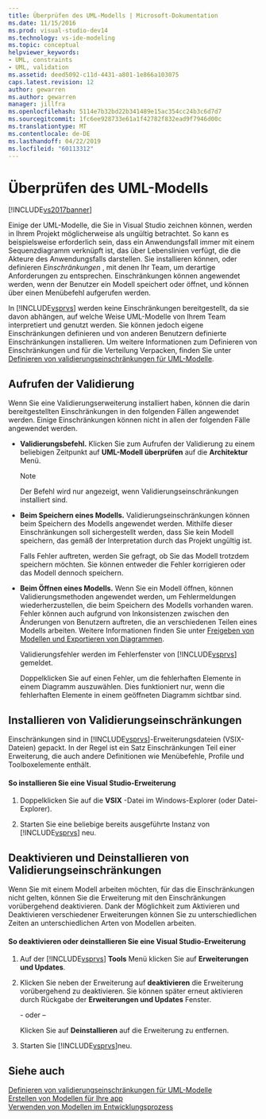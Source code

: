 ```yaml
---
title: Überprüfen des UML-Modells | Microsoft-Dokumentation
ms.date: 11/15/2016
ms.prod: visual-studio-dev14
ms.technology: vs-ide-modeling
ms.topic: conceptual
helpviewer_keywords:
- UML, constraints
- UML, validation
ms.assetid: deed5092-c11d-4431-a801-1e866a103075
caps.latest.revision: 12
author: gewarren
ms.author: gewarren
manager: jillfra
ms.openlocfilehash: 5114e7b32bd22b341489e15ac354cc24b3c6d7d7
ms.sourcegitcommit: 1fc6ee928733e61a1f42782f832ead9f7946d00c
ms.translationtype: MT
ms.contentlocale: de-DE
ms.lasthandoff: 04/22/2019
ms.locfileid: "60113312"
---
```

# <a name="validate-your-uml-model"></a>Überprüfen des UML-Modells
[!INCLUDE[vs2017banner](../includes/vs2017banner.md)]

Einige der UML-Modelle, die Sie in Visual Studio zeichnen können, werden in Ihrem Projekt möglicherweise als ungültig betrachtet. So kann es beispielsweise erforderlich sein, dass ein Anwendungsfall immer mit einem Sequenzdiagramm verknüpft ist, das über Lebenslinien verfügt, die die Akteure des Anwendungsfalls darstellen. Sie installieren können, oder definieren *Einschränkungen* , mit denen Ihr Team, um derartige Anforderungen zu entsprechen. Einschränkungen können angewendet werden, wenn der Benutzer ein Modell speichert oder öffnet, und können über einen Menübefehl aufgerufen werden.  
  
 In [!INCLUDE[vsprvs](../includes/vsprvs-md.md)] werden keine Einschränkungen bereitgestellt, da sie davon abhängen, auf welche Weise UML-Modelle von Ihrem Team interpretiert und genutzt werden. Sie können jedoch eigene Einschränkungen definieren und von anderen Benutzern definierte Einschränkungen installieren. Um weitere Informationen zum Definieren von Einschränkungen und für die Verteilung Verpacken, finden Sie unter [Definieren von validierungseinschränkungen für UML-Modelle](../modeling/define-validation-constraints-for-uml-models.md).  
  
## <a name="invoking-validation"></a>Aufrufen der Validierung  
 Wenn Sie eine Validierungserweiterung installiert haben, können die darin bereitgestellten Einschränkungen in den folgenden Fällen angewendet werden. Einige Einschränkungen können nicht in allen der folgenden Fälle angewendet werden.  
  
- **Validierungsbefehl.** Klicken Sie zum Aufrufen der Validierung zu einem beliebigen Zeitpunkt auf **UML-Modell überprüfen** auf die **Architektur** Menü.  
  
  > [!NOTE]
  >  Der Befehl wird nur angezeigt, wenn Validierungseinschränkungen installiert sind.  
  
- **Beim Speichern eines Modells.** Validierungseinschränkungen können beim Speichern des Modells angewendet werden. Mithilfe dieser Einschränkungen soll sichergestellt werden, dass Sie kein Modell speichern, das gemäß der Interpretation durch das Projekt ungültig ist.  
  
   Falls Fehler auftreten, werden Sie gefragt, ob Sie das Modell trotzdem speichern möchten. Sie können entweder die Fehler korrigieren oder das Modell dennoch speichern.  
  
- **Beim Öffnen eines Modells.** Wenn Sie ein Modell öffnen, können Validierungsmethoden angewendet werden, um Fehlermeldungen wiederherzustellen, die beim Speichern des Modells vorhanden waren. Fehler können auch aufgrund von Inkonsistenzen zwischen den Änderungen von Benutzern auftreten, die an verschiedenen Teilen eines Modells arbeiten. Weitere Informationen finden Sie unter [Freigeben von Modellen und Exportieren von Diagrammen](../modeling/share-models-and-exporting-diagrams.md).  
  
  Validierungsfehler werden im Fehlerfenster von [!INCLUDE[vsprvs](../includes/vsprvs-md.md)] gemeldet.  
  
  Doppelklicken Sie auf einen Fehler, um die fehlerhaften Elemente in einem Diagramm auszuwählen. Dies funktioniert nur, wenn die fehlerhaften Elemente in einem geöffneten Diagramm sichtbar sind.  
  
## <a name="installing-validation-constraints"></a>Installieren von Validierungseinschränkungen  
 Einschränkungen sind in [!INCLUDE[vsprvs](../includes/vsprvs-md.md)]-Erweiterungsdateien (VSIX-Dateien) gepackt. In der Regel ist ein Satz Einschränkungen Teil einer Erweiterung, die auch andere Definitionen wie Menübefehle, Profile und Toolboxelemente enthält.  
  
#### <a name="to-install-a-visual-studio-extension"></a>So installieren Sie eine Visual Studio-Erweiterung  
  
1. Doppelklicken Sie auf die **VSIX** -Datei im Windows-Explorer (oder Datei-Explorer).  
  
2. Starten Sie eine beliebige bereits ausgeführte Instanz von [!INCLUDE[vsprvs](../includes/vsprvs-md.md)] neu.  
  
## <a name="disabling-and-uninstalling-validation-constraints"></a>Deaktivieren und Deinstallieren von Validierungseinschränkungen  
 Wenn Sie mit einem Modell arbeiten möchten, für das die Einschränkungen nicht gelten, können Sie die Erweiterung mit den Einschränkungen vorübergehend deaktivieren. Dank der Möglichkeit zum Aktivieren und Deaktivieren verschiedener Erweiterungen können Sie zu unterschiedlichen Zeiten an unterschiedlichen Arten von Modellen arbeiten.  
  
#### <a name="to-disable-or-uninstall-a-visual-studio-extension"></a>So deaktivieren oder deinstallieren Sie eine Visual Studio-Erweiterung  
  
1. Auf der [!INCLUDE[vsprvs](../includes/vsprvs-md.md)] **Tools** Menü klicken Sie auf **Erweiterungen und Updates**.  
  
2. Klicken Sie neben der Erweiterung auf **deaktivieren** die Erweiterung vorübergehend zu deaktivieren. Sie können später erneut aktivieren durch Rückgabe der **Erweiterungen und Updates** Fenster.  
  
     \- oder –  
  
     Klicken Sie auf **Deinstallieren** auf die Erweiterung zu entfernen.  
  
3. Starten Sie [!INCLUDE[vsprvs](../includes/vsprvs-md.md)]neu.  
  
## <a name="see-also"></a>Siehe auch  
 [Definieren von validierungseinschränkungen für UML-Modelle](../modeling/define-validation-constraints-for-uml-models.md)   
 [Erstellen von Modellen für Ihre app](../modeling/create-models-for-your-app.md)   
 [Verwenden von Modellen im Entwicklungsprozess](../modeling/use-models-in-your-development-process.md)
